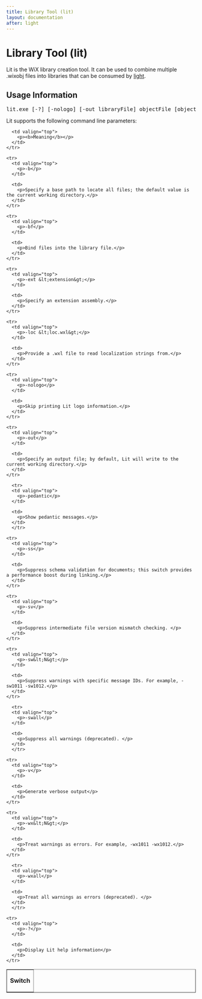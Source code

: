 ```yaml
---
title: Library Tool (lit)
layout: documentation
after: light
---
```


  <h1>Library Tool (lit)</h1>

  <p>Lit is the WiX library creation tool. It can be used to combine multiple .wixobj files into libraries that can be consumed by <a href='light.htm'>light</a>.</p>

  <h2>Usage Information</h2>
  <pre>
lit.exe [-?] [-nologo] [-out libraryFile] objectFile [objectFile ...] [@responseFile]
</pre>

  <p>Lit supports the following command line parameters:</p>

  <table border="1" cellspacing="0" cellpadding="2" class="style1">
    <tr>
      <td valign="top">
        <p><b>Switch</b></p>
      </td>

      <td valign="top">
        <p><b>Meaning</b></p>
      </td>
    </tr>

    <tr>
      <td valign="top">
        <p>-b</p>
      </td>

      <td>
        <p>Specify a base path to locate all files; the default value is the current working directory.</p>
      </td>
    </tr>

    <tr>
      <td valign="top">
        <p>-bf</p>
      </td>

      <td>
        <p>Bind files into the library file.</p>
      </td>
    </tr>

    <tr>
      <td valign="top">
        <p>-ext &lt;extension&gt;</p>
      </td>

      <td>
        <p>Specify an extension assembly.</p>
      </td>
    </tr>

    <tr>
      <td valign="top">
        <p>-loc &lt;loc.wxl&gt;</p>
      </td>

      <td>
        <p>Provide a .wxl file to read localization strings from.</p>
      </td>
    </tr>

    <tr>
      <td valign="top">
        <p>-nologo</p>
      </td>

      <td>
        <p>Skip printing Lit logo information.</p>
      </td>
    </tr>

    <tr>
      <td valign="top">
        <p>-out</p>
      </td>

      <td>
        <p>Specify an output file; by default, Lit will write to the current working directory.</p>
      </td>
    </tr>

      <tr>
      <td valign="top">
        <p>-pedantic</p>
      </td>

      <td>
        <p>Show pedantic messages.</p>
      </td>
      </tr>

    <tr>
      <td valign="top">
        <p>-ss</p>
      </td>

      <td>
        <p>Suppress schema validation for documents; this switch provides a performance boost during linking.</p>
      </td>
    </tr>

    <tr>
      <td valign="top">
        <p>-sv</p>
      </td>

      <td>
        <p>Suppress intermediate file version mismatch checking. </p>
      </td>
    </tr>

    <tr>
      <td valign="top">
        <p>-sw&lt;N&gt;</p>
      </td>

      <td>
        <p>Suppress warnings with specific message IDs. For example, -sw1011 -sw1012.</p>
      </td>
    </tr>

      <tr>
      <td valign="top">
        <p>-swall</p>
      </td>

      <td>
        <p>Suppress all warnings (deprecated). </p>
      </td>
      </tr>

    <tr>
      <td valign="top">
        <p>-v</p>
      </td>

      <td>
        <p>Generate verbose output</p>
      </td>
    </tr>

    <tr>
      <td valign="top">
        <p>-wx&lt;N&gt;</p>
      </td>

      <td>
        <p>Treat warnings as errors. For example, -wx1011 -wx1012.</p>
      </td>
    </tr>

      <tr>
      <td valign="top">
        <p>-wxall</p>
      </td>

      <td>
        <p>Treat all warnings as errors (deprecated). </p>
      </td>
      </tr>

    <tr>
      <td valign="top">
        <p>-?</p>
      </td>

      <td>
        <p>Display Lit help information</p>
      </td>
    </tr>
  </table>
